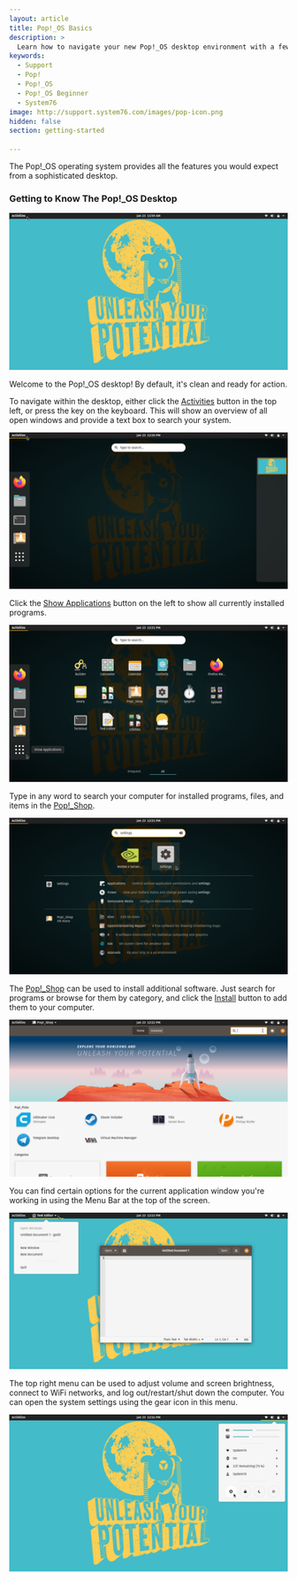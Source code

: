 ```yaml
---
layout: article
title: Pop!_OS Basics
description: >
  Learn how to navigate your new Pop!_OS desktop environment with a few easy tips.
keywords:
  - Support
  - Pop!
  - Pop!_OS
  - Pop!_OS Beginner
  - System76
image: http://support.system76.com/images/pop-icon.png
hidden: false
section: getting-started

---
```


The Pop!_OS operating system provides all the features you would expect from a sophisticated desktop.

### Getting to Know The Pop!_OS Desktop

![Pop Desktop](/images/pop-basics/pop-desktop.png)

Welcome to the Pop!_OS desktop! By default, it's clean and ready for action.

To navigate within the desktop, either click the <u>Activities</u> button in the top left, or press the <kbd><span class="fl-pop-key"></span></kbd> key on the keyboard.  This will show an overview of all open windows and provide a text box to search your system.

![Pop Desktop](/images/pop-basics/activities-view.png)

Click the <u>Show Applications</u> button on the left to show all currently installed programs.

![Pop Desktop](/images/pop-basics/show-applications.png)

Type in any word to search your computer for installed programs, files, and items in the <u>Pop!_Shop</u>.

![Pop Desktop](/images/pop-basics/search.png)

The <u>Pop!_Shop</u> can be used to install additional software. Just search for programs or browse for them by category, and click the <u>Install</u> button to add them to your computer.

![Pop Desktop](/images/pop-basics/pop-shop.png)

You can find certain options for the current application window you're working in using the Menu Bar at the top of the screen.

![Pop Desktop](/images/pop-basics/pop-top-menu.png)

The top right menu can be used to adjust volume and screen brightness, connect to WiFi networks, and log out/restart/shut down the computer. You can open the system settings using the gear icon in this menu.

![Pop Desktop](/images/pop-basics/pop-settings.png)
